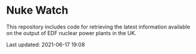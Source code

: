 # Nuke Watch

This repository includes code for retrieving the latest information available on the output of EDF nuclear power plants in the UK.

Last updated: 2021-06-17 19:08